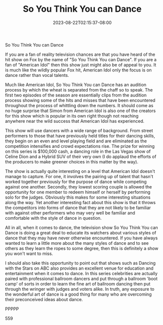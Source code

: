 ﻿---
title: "So You Think You can Dance"
date: 2023-08-22T02:15:37-08:00
description: "TXT Tips for Web Success"
featured_image: "/images/TXT.jpg"
tags: ["TXT"]
---

So You Think You can Dance

If you are a fan of reality television chances are that you have heard of the hit show on Fox by the name of "So You Think You can Dance". If you are a fan of "American Idol" then this show just might also be of appeal to you. It is much like the wildly popular Fox hit, American Idol only the focus is on dance rather than vocal talents. 

Much like American Idol, So You Think You can Dance has an audition process by which the wheat is separated from the chaff so to speak. The first two episodes of the season are essentially clips from the audition process showing some of the hits and misses that have been encountered throughout the process of whittling down the numbers. It should come as no huge surprise that Simon from American Idol is also one of the creators for this show which is popular in its own right though not reaching anywhere near the wild success that American Idol has experienced.

This show will use dancers with a wide range of background. From street performers to those that have previously held titles for their dancing skills, they begin on an even and level playing field and are eliminated as the competition intensifies and crowd expectations rise. The prize for winning on this series is $100,000 cash, a dancing role in the Las Vegas show of Celine Dion and a Hybrid SUV of their very own (I do applaud the efforts of the producers to make greener choices in this matter by the way). 

The show is actually quite interesting on a level that American Idol doesn't manage to capture. For one, it involves the pairing up of talent that hasn't worked together previously for the purpose of dance while competing against one another. Secondly, they lowest scoring couple is allowed the opportunity for one member to redeem himself or herself by performing solo for the judges. Obviously this makes for some interesting situations along the way. Yet another interesting fact about this show is that it throws the competitors into forms of dance that they are not likely to be familiar with against other performers who may very well be familiar and comfortable with the style of dance in question. 

All in all, when it comes to dance, the television show So You Think You can Dance is doing a great deal to educate its watchers about various styles of dance that they may have never otherwise encountered. If you have always wanted to learn a little more about the many styles of dance and to see others as they learn the ropes to some degree, then this is definitely a show you won't want to miss. 

I should also take this opportunity to point out that shows such as Dancing with the Stars on ABC also provides an excellent venue for education and entertainment when it comes to dance. In this series celebrities are actually paired with professional ballroom dancers and put through a ballroom 'boot camp' of sorts in order to learn the fine art of ballroom dancing then put through the wringer with judges and voters alike. In truth, any exposure to the wonderful art of dance is a good thing for many who are overcoming their preconceived ideas about dance. 

PPPPP

559

